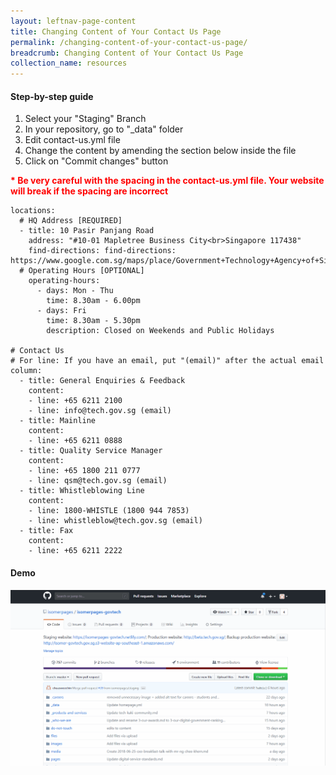 ```yaml
---
layout: leftnav-page-content
title: Changing Content of Your Contact Us Page
permalink: /changing-content-of-your-contact-us-page/
breadcrumb: Changing Content of Your Contact Us Page
collection_name: resources
---
```


#### **Step-by-step guide**
1. Select your "Staging" Branch
2. In your repository, go to "_data" folder
3. Edit contact-us.yml file
4. Change the content by amending the section below inside the file
5. Click on "Commit changes" button

<font color="red"><b>* Be very careful with the spacing in the contact-us.yml file. Your website will break if the spacing are incorrect</b></font>
```
locations:
  # HQ Address [REQUIRED]
  - title: 10 Pasir Panjang Road
    address: "#10-01 Mapletree Business City<br>Singapore 117438"
    find-directions: find-directions: https://www.google.com.sg/maps/place/Government+Technology+Agency+of+Singapore/
  # Operating Hours [OPTIONAL]
    operating-hours:
      - days: Mon - Thu
        time: 8.30am - 6.00pm
      - days: Fri
        time: 8.30am - 5.30pm
        description: Closed on Weekends and Public Holidays

# Contact Us
# For line: If you have an email, put "(email)" after the actual email
column:
  - title: General Enquiries & Feedback
    content:
    - line: +65 6211 2100
    - line: info@tech.gov.sg (email)
  - title: Mainline
    content:
    - line: +65 6211 0888
  - title: Quality Service Manager
    content:
    - line: +65 1800 211 0777
    - line: qsm@tech.gov.sg (email)
  - title: Whistleblowing Line
    content:
    - line: 1800-WHISTLE (1800 944 7853)
    - line: whistleblow@tech.gov.sg (email)
  - title: Fax
    content:
    - line: +65 6211 2222

```

#### **Demo**
![Changing Content of Your Homepage](/images/resources/changing-content-of-your-contact-us-page.gif)
